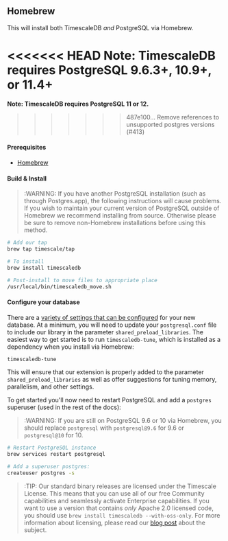 ## Homebrew [](homebrew)

This will install both TimescaleDB *and* PostgreSQL via Homebrew.

<<<<<<< HEAD
**Note: TimescaleDB requires PostgreSQL 9.6.3+, 10.9+, or 11.4+**
=======
**Note: TimescaleDB requires PostgreSQL 11 or 12.**
>>>>>>> 487e100... Remove references to unsupported postgres versions (#413)

#### Prerequisites

- [Homebrew][]

#### Build & Install

>:WARNING: If you have another PostgreSQL installation
(such as through Postgres.app), the following instructions will
cause problems. If you wish to maintain your current version of PostgreSQL
outside of Homebrew we recommend installing from source.  Otherwise please be
sure to remove non-Homebrew installations before using this method.

```bash
# Add our tap
brew tap timescale/tap

# To install
brew install timescaledb

# Post-install to move files to appropriate place
/usr/local/bin/timescaledb_move.sh
```

#### Configure your database

There are a [variety of settings that can be configured][config] for your
new database. At a minimum, you will need to update your `postgresql.conf`
file to include our library in the parameter `shared_preload_libraries`.
The easiest way to get started is to run `timescaledb-tune`, which is
installed as a dependency when you install via Homebrew:
```bash
timescaledb-tune
```

This will ensure that our extension is properly added to the parameter
`shared_preload_libraries` as well as offer suggestions for tuning memory,
parallelism, and other settings.

To get started you'll now need to restart PostgreSQL and add
a `postgres` superuser (used in the rest of the docs):
>:WARNING: If you are still on PostgreSQL 9.6 or 10 via Homebrew, you should
replace `postgresql` with <code>postgresql&#64;9.6</code> for 9.6 or
<code>postgresql&#64;10</code> for 10.

```bash
# Restart PostgreSQL instance
brew services restart postgresql

# Add a superuser postgres:
createuser postgres -s
```

>:TIP: Our standard binary releases are licensed under the Timescale License.
This means that you can use all of our free Community capabilities and
seamlessly activate Enterprise capabilities.
If you want to use a version that contains _only_ Apache 2.0 licensed
code, you should use `brew install timescaledb --with-oss-only`.
For more information about licensing, please read our [blog post][blog-post]
about the subject.

[config]: /getting-started/configuring
[Homebrew]: https://brew.sh/
[blog-post]: https://www.timescale.com/blog/how-we-are-building-an-open-source-business-a7701516a480
